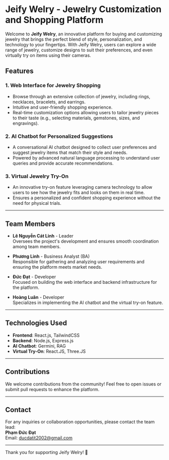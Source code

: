 # Jeify Welry - Jewelry Customization and Shopping Platform

Welcome to **Jeify Welry**, an innovative platform for buying and customizing jewelry that brings the perfect blend of style, personalization, and technology to your fingertips. With Jeify Welry, users can explore a wide range of jewelry, customize designs to suit their preferences, and even virtually try on items using their cameras. 

## Features

### 1. **Web Interface for Jewelry Shopping**
   - Browse through an extensive collection of jewelry, including rings, necklaces, bracelets, and earrings.
   - Intuitive and user-friendly shopping experience.
   - Real-time customization options allowing users to tailor jewelry pieces to their taste (e.g., selecting materials, gemstones, sizes, and engravings).

### 2. **AI Chatbot for Personalized Suggestions**
   - A conversational AI chatbot designed to collect user preferences and suggest jewelry items that match their style and needs.
   - Powered by advanced natural language processing to understand user queries and provide accurate recommendations.

### 3. **Virtual Jewelry Try-On**
   - An innovative try-on feature leveraging camera technology to allow users to see how the jewelry fits and looks on them in real time.
   - Ensures a personalized and confident shopping experience without the need for physical trials.

---

## Team Members

- **Lê Nguyễn Cát Linh** - Leader  
  Oversees the project's development and ensures smooth coordination among team members.

- **Phương Linh** - Business Analyst (BA)  
  Responsible for gathering and analyzing user requirements and ensuring the platform meets market needs.

- **Đức Đạt** - Developer  
  Focused on building the web interface and backend infrastructure for the platform.

- **Hoàng Luân** - Developer  
  Specializes in implementing the AI chatbot and the virtual try-on feature.

---

## Technologies Used

- **Frontend**: React.js, TailwindCSS
- **Backend**: Node.js, Express.js
- **AI Chatbot**: Germini, RAG
- **Virtual Try-On**: React.JS, Three.JS

---

## Contributions

We welcome contributions from the community! Feel free to open issues or submit pull requests to enhance the platform.

---

## Contact

For any inquiries or collaboration opportunities, please contact the team lead:  
**Phạm Đức Đạt**  
Email: ducdatit2002@gmail.com

---

Thank you for supporting Jeify Welry! 🌟
